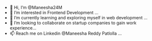 - 👋 Hi, I’m @Maneesha24M
- 👀 I’m interested in Frontend Development ...
- 🌱 I’m currently learning and exploring myself in web development ...
- 💞️ I’m looking to collaborate on startup companies to gain work experience...
- 📫 Reach me on Linkedin @Maneesha Reddy Patlolla  ...

<!---
Maneesha24M/Maneesha24M is a ✨ special ✨ repository because its `README.md` (this file) appears on your GitHub profile.
You can click the Preview link to take a look at your changes.
--->
